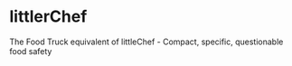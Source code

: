 # littlerChef
The Food Truck equivalent of littleChef - Compact, specific, questionable food safety
